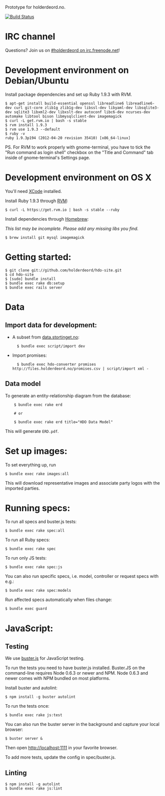Prototype for holderdeord.no.

[![Build Status](https://secure.travis-ci.org/holderdeord/hdo-site.png)](http://travis-ci.org/holderdeord/hdo-site)

IRC channel
===========

Questions? Join us on [#holderdeord on irc.freenode.net](irc://irc.freenode.net/holderdeord)!


Development environment on Debian/Ubuntu
========================================

Install package dependencies and set up Ruby 1.9.3 with RVM.

    $ apt-get install build-essential openssl libreadline6 libreadline6-dev curl git-core zlib1g zlib1g-dev libssl-dev libyaml-dev libsqlite3-dev sqlite3 libxml2-dev libxslt-dev autoconf libc6-dev ncurses-dev automake libtool bison libmysqlclient-dev imagemagick
    $ curl -L get.rvm.io | bash -s stable
    $ rvm install 1.9.3
    $ rvm use 1.9.3 --default
    $ ruby -v
    ruby 1.9.3p194 (2012-04-20 revision 35410) [x86_64-linux]

PS. For RVM to work properly with gnome-terminal, you have to tick the "Run command as login shell" checkbox on the "Title and Command" tab inside of gnome-terminal's Settings page.

Development environment on OS X
===============================

You'll need [XCode](https://developer.apple.com/xcode/) installed.

Install Ruby 1.9.3 through [RVM](http://rvm.io/):

    $ curl -L https://get.rvm.io | bash -s stable --ruby

Install dependencies through [Homebrew](http://mxcl.github.com/homebrew/):

_This list may be incomplete. Please add any missing libs you find._

    $ brew install git mysql imagemagick

Getting started:
================

    $ git clone git://github.com/holderdeord/hdo-site.git
    $ cd hdo-site
    $ [sudo] bundle install
    $ bundle exec rake db:setup
    $ bundle exec rails server

Data
====

Import data for development:
----------------------------

* A subset from [data.stortinget.no](http://data.stortinget.no):

        $ bundle exec script/import dev

* Import promises:

        $ bundle exec hdo-converter promises http://files.holderdeord.no/promises.csv | script/import xml -

Data model
----------

To generate an entity-relationship diagram from the database:

        $ bundle exec rake erd

        # or

        $ bundle exec rake erd title="HDO Data Model"

This will generate `ERD.pdf`.


Set up images:
==============

To set everything up, run

    $ bundle exec rake images:all

This will download representative images and associate party logos with the imported parties.


Running specs:
==============

To run all specs and buster.js tests:

    $ bundle exec rake spec:all

To run all Ruby specs:

    $ bundle exec rake spec

To run only JS tests:

    $ bundle exec rake spec:js

You can also run specific specs, i.e. model, controller or request specs with e.g.:

    $ bundle exec rake spec:models

Run affected specs automatically when files change:

    $ bundle exec guard

JavaScript:
===========

Testing
-------

We use [buster.js](http://busterjs.org/) for JavaScript testing.

To run the tests you need to have buster.js installed.
Buster.JS on the command-line requires Node 0.6.3 or newer and NPM.
Node 0.6.3 and newer comes with NPM bundled on most platforms.

Install buster and autolint:

    $ npm install -g buster autolint

To run the tests once:

    $ bundle exec rake js:test

You can also run the buster server in the background and capture
 your local browser:

    $ buster server &

Then open [http://localhost:1111](localhost:1111) in your favorite browser.

To add more tests, update the config in spec/buster.js.

Linting
-------

    $ npm install -g autolint
    $ bundle exec rake js:lint

